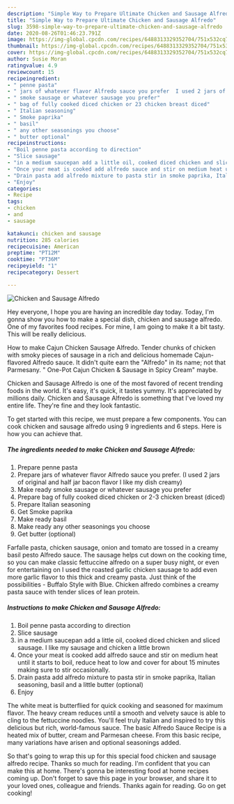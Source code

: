 ```yaml
---
description: "Simple Way to Prepare Ultimate Chicken and Sausage Alfredo"
title: "Simple Way to Prepare Ultimate Chicken and Sausage Alfredo"
slug: 3598-simple-way-to-prepare-ultimate-chicken-and-sausage-alfredo
date: 2020-08-26T01:46:23.791Z
image: https://img-global.cpcdn.com/recipes/6488313329352704/751x532cq70/chicken-and-sausage-alfredo-recipe-main-photo.jpg
thumbnail: https://img-global.cpcdn.com/recipes/6488313329352704/751x532cq70/chicken-and-sausage-alfredo-recipe-main-photo.jpg
cover: https://img-global.cpcdn.com/recipes/6488313329352704/751x532cq70/chicken-and-sausage-alfredo-recipe-main-photo.jpg
author: Susie Moran
ratingvalue: 4.9
reviewcount: 15
recipeingredient:
- " penne pasta"
- " jars of whatever flavor Alfredo sauce you prefer  I used 2 jars of original and half jar bacon flavor I like my dish creamy"
- " smoke sausage or whatever sausage you prefer"
- " bag of fully cooked diced chicken or 23 chicken breast diced"
- " Italian seasoning"
- " Smoke paprika"
- " basil"
- " any other seasonings you choose"
- " butter optional"
recipeinstructions:
- "Boil penne pasta according to direction"
- "Slice sausage"
- "in a medium saucepan add a little oil, cooked diced chicken and sliced sausage.  I like my sausage and chicken a little brown"
- "Once your meat is cooked add alfredo sauce and stir on medium heat until it starts to boil, reduce heat to low and cover for about 15 minutes making sure to stir occasionally."
- "Drain pasta add alfredo mixture to pasta stir in smoke paprika, Italian seasoning, basil and a little butter (optional)"
- "Enjoy"
categories:
- Recipe
tags:
- chicken
- and
- sausage

katakunci: chicken and sausage 
nutrition: 285 calories
recipecuisine: American
preptime: "PT12M"
cooktime: "PT36M"
recipeyield: "1"
recipecategory: Dessert

---
```



![Chicken and Sausage Alfredo](https://img-global.cpcdn.com/recipes/6488313329352704/751x532cq70/chicken-and-sausage-alfredo-recipe-main-photo.jpg)

Hey everyone, I hope you are having an incredible day today. Today, I'm gonna show you how to make a special dish, chicken and sausage alfredo. One of my favorites food recipes. For mine, I am going to make it a bit tasty. This will be really delicious.

How to make Cajun Chicken Sausage Alfredo. Tender chunks of chicken with smoky pieces of sausage in a rich and delicious homemade Cajun-flavored Alfredo sauce. It didn&#39;t quite earn the &#34;Alfredo&#34; in its name; not that Parmesany. &#34; One-Pot Cajun Chicken &amp; Sausage in Spicy Cream&#34; maybe.

Chicken and Sausage Alfredo is one of the most favored of recent trending foods in the world. It's easy, it's quick, it tastes yummy. It's appreciated by millions daily. Chicken and Sausage Alfredo is something that I've loved my entire life. They're fine and they look fantastic.


To get started with this recipe, we must prepare a few components. You can cook chicken and sausage alfredo using 9 ingredients and 6 steps. Here is how you can achieve that.

<!--inarticleads1-->

##### The ingredients needed to make Chicken and Sausage Alfredo:

1. Prepare  penne pasta
1. Prepare  jars of whatever flavor Alfredo sauce you prefer.  (I used 2 jars of original and half jar bacon flavor I like my dish creamy)
1. Make ready  smoke sausage or whatever sausage you prefer
1. Prepare  bag of fully cooked diced chicken or 2-3 chicken breast (diced)
1. Prepare  Italian seasoning
1. Get  Smoke paprika
1. Make ready  basil
1. Make ready  any other seasonings you choose
1. Get  butter (optional)


Farfalle pasta, chicken sausage, onion and tomato are tossed in a creamy basil pesto Alfredo sauce. The sausage helps cut down on the cooking time, so you can make classic fettuccine alfredo on a super busy night, or even for entertaining on I used the roasted garlic chicken sausage to add even more garlic flavor to this thick and creamy pasta. Just think of the possibilities - Buffalo Style with Blue. Chicken alfredo combines a creamy pasta sauce with tender slices of lean protein. 

<!--inarticleads2-->

##### Instructions to make Chicken and Sausage Alfredo:

1. Boil penne pasta according to direction
1. Slice sausage
1. in a medium saucepan add a little oil, cooked diced chicken and sliced sausage.  I like my sausage and chicken a little brown
1. Once your meat is cooked add alfredo sauce and stir on medium heat until it starts to boil, reduce heat to low and cover for about 15 minutes making sure to stir occasionally.
1. Drain pasta add alfredo mixture to pasta stir in smoke paprika, Italian seasoning, basil and a little butter (optional)
1. Enjoy


The white meat is butterflied for quick cooking and seasoned for maximum flavor. The heavy cream reduces until a smooth and velvety sauce is able to cling to the fettuccine noodles. You&#39;ll feel truly Italian and inspired to try this delicious but rich, world-famous sauce. The basic Alfredo Sauce Recipe is a heated mix of butter, cream and Parmesan cheese. From this basic recipe, many variations have arisen and optional seasonings added. 

So that's going to wrap this up for this special food chicken and sausage alfredo recipe. Thanks so much for reading. I'm confident that you can make this at home. There's gonna be interesting food at home recipes coming up. Don't forget to save this page in your browser, and share it to your loved ones, colleague and friends. Thanks again for reading. Go on get cooking!
